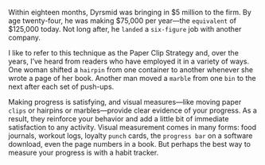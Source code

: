 Within eighteen months, Dyrsmid was bringing in $5 million to the
firm. By age twenty-four, he was making $75,000 per year—the
`equivalent` of $125,000 today. Not long after, he `landed` a `six-figure` job
with another company.

I like to refer to this technique as the Paper Clip Strategy and, over
the years, I’ve heard from readers who have employed it in a variety of
ways. One woman shifted a `hairpin` from one container to another
whenever she wrote a page of her book. Another man moved a `marble`
from one `bin` to the next after each set of push-ups.

Making progress is satisfying, and visual measures—like moving
paper `clips` or hairpins or marbles—provide clear evidence of your
progress. As a result, they reinforce your behavior and add a little bit
of immediate satisfaction to any activity. Visual measurement comes
in many forms: food journals, workout logs, loyalty `punch` cards, the
`progress bar` on a software download, even the page numbers in a
book. But perhaps the best way to measure your progress is with a
habit tracker.